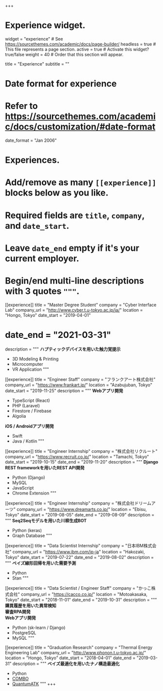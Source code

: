 +++
# Experience widget.
widget = "experience"  # See https://sourcethemes.com/academic/docs/page-builder/
headless = true  # This file represents a page section.
active = true  # Activate this widget? true/false
weight = 40  # Order that this section will appear.

title = "Experience"
subtitle = ""

# Date format for experience
#   Refer to https://sourcethemes.com/academic/docs/customization/#date-format
date_format = "Jan 2006"

# Experiences.
#   Add/remove as many `[[experience]]` blocks below as you like.
#   Required fields are `title`, `company`, and `date_start`.
#   Leave `date_end` empty if it's your current employer.
#   Begin/end multi-line descriptions with 3 quotes `"""`.
[[experience]]
  title = "Master Degree Student"
  company = "Cyber Interface Lab"
  company_url = "http://www.cyber.t.u-tokyo.ac.jp/ja/"
  location = "Hongo, Tokyo"
  date_start = "2019-04-01"
  # date_end = "2021-03-31"
  description = """
  **ハプティックデバイスを用いた触力覚提示**

  - 3D Modeling & Printing
  - Microcomputer
  - VR Application
  """

[[experience]]
  title = "Engineer Staff"
  company = "フランクアート株式会社"
  company_url = "https://www.frankart.jp/"
  location = "Azabujuban, Tokyo"
  date_start = "2019-11-25"
  description = """
  **Webアプリ開発**

  - TypeScript (React)
  - PHP (Laravel)
  - Firestore / Firebase
  - Algolia

  **iOS / Androidアプリ開発**

  - Swift
  - Java / Kotlin
  """

[[experience]]
  title = "Engineer Internship"
  company = "株式会社リクルート"
  company_url = "https://www.recruit.co.jp/"
  location = "Tamachi, Tokyo"
  date_start = "2019-10-15"
  date_end = "2019-11-20"
  description = """
  **Django REST frameworkを用いたREST API開発**

  - Python (Django)
  - MySQL
  - JavaScript
  - Chrome Extension
  """

[[experience]]
  title = "Engineer Internship"
  company = "株式会社ドリームアーツ"
  company_url = "https://www.dreamarts.co.jp/"
  location = "Ebisu, Tokyo"
  date_start = "2019-08-05"
  date_end = "2019-08-09"
  description = """
  **Seq2Seqモデルを用いた川柳生成BOT**

  - Python (keras)
  - Graph Database
  """

[[experience]]
  title = "Data Scientist Internship"
  company = "日本IBM株式会社"
  company_url = "https://www.ibm.com/jp-ja"
  location = "Hakozaki, Tokyo"
  date_start = "2019-07-22"
  date_end = "2019-08-02"
  description = """
  **ベイズ線形回帰を用いた需要予測**

  - Python
  - Stan
  """

[[experience]]
  title = "Data Scientist / Engineer Staff"
  company = "かっこ株式会社"
  company_url = "https://cacco.co.jp/"
  location = "Motoakasaka, Tokyo"
  date_start = "2018-11-01"
  date_end = "2019-10-31"
  description = """
  **購買履歴を用いた異常検知**  
  **審査RPA開発**  
  **Webアプリ開発**

  * Python (sk-learn / Django)
  * PostgreSQL
  * MySQL
  """

[[experience]]
  title = "Graduation Research"
  company = "Thermal Energy Engineering Lab"
  company_url = "http://www.phonon.t.u-tokyo.ac.jp/"
  location = "Hongo, Tokyo"
  date_start = "2018-04-01"
  date_end = "2019-03-31"
  description = """
  **ベイズ最適化を用いたナノ構造最適化**

  * Python
  * [COMBO](https://github.com/tsudalab/combo)
  * [QuantumATK](https://www.synopsys.com/silicon/quantumatk.html)
  """
+++
